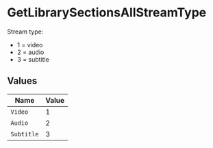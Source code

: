 # GetLibrarySectionsAllStreamType

Stream type:
  - 1 = video
  - 2 = audio
  - 3 = subtitle



## Values

| Name       | Value      |
| ---------- | ---------- |
| `Video`    | 1          |
| `Audio`    | 2          |
| `Subtitle` | 3          |